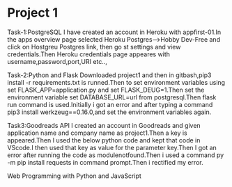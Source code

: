 # Project 1

Task-1:PostgreSQL
	I have created an account in Heroku with appfirst-01.In the apps overview page selected Heroku Postgres-->Hobby Dev-Free and click on Hostgreu Postgres link, then go st settings and view credentials.Then Heroku credentials page appeares with username,password,port,URI etc..,
 
Task-2:Python and Flask
	 Downloaded project1 and then in gitbash,pip3 install -r requirements.txt is runned.Then to set environment variables using set FLASK_APP=application.py  and set FLASK_DEUG=1.Then set the environment variable set DATABASE_URL=url from postgresql.Then flask run command is used.Initially i got an error and after typing a command pip3 install werkzeug==0.16.0,and set the environment variables again.

Task3:Goodreads API
	I created an account in Goodreads and given application name and company name as project1.Then a key is appeared.Then I used the below python code and kept that code in VScode.I then used that key as value for the parameter key.Then I got an error after running the code as modulenotfound.Then i used a command py -m pip install requests in command prompt.Then i rectified my error.
	


Web Programming with Python and JavaScript
